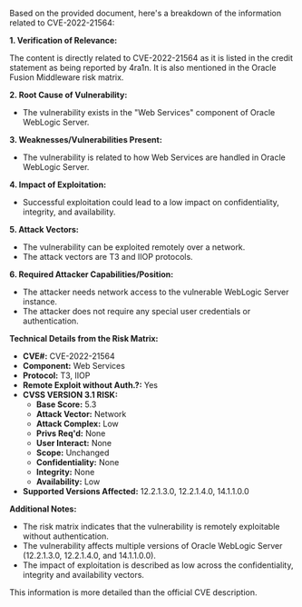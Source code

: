 Based on the provided document, here's a breakdown of the information related to CVE-2022-21564:

**1. Verification of Relevance:**

The content is directly related to CVE-2022-21564 as it is listed in the credit statement as being reported by 4ra1n. It is also mentioned in the Oracle Fusion Middleware risk matrix.

**2. Root Cause of Vulnerability:**

*   The vulnerability exists in the "Web Services" component of Oracle WebLogic Server.

**3. Weaknesses/Vulnerabilities Present:**

*   The vulnerability is related to how Web Services are handled in Oracle WebLogic Server.

**4. Impact of Exploitation:**

*   Successful exploitation could lead to a low impact on confidentiality, integrity, and availability.

**5. Attack Vectors:**

*   The vulnerability can be exploited remotely over a network.
*   The attack vectors are T3 and IIOP protocols.

**6. Required Attacker Capabilities/Position:**

*   The attacker needs network access to the vulnerable WebLogic Server instance.
*   The attacker does not require any special user credentials or authentication.

**Technical Details from the Risk Matrix:**

*   **CVE#:** CVE-2022-21564
*   **Component:** Web Services
*   **Protocol:** T3, IIOP
*   **Remote Exploit without Auth.?:** Yes
*   **CVSS VERSION 3.1 RISK:**
    *   **Base Score:** 5.3
    *   **Attack Vector:** Network
    *   **Attack Complex:** Low
    *   **Privs Req'd:** None
    *  **User Interact:** None
    *   **Scope:** Unchanged
    *   **Confidentiality:** None
    *   **Integrity:** None
    *   **Availability:** Low
*   **Supported Versions Affected:** 12.2.1.3.0, 12.2.1.4.0, 14.1.1.0.0

**Additional Notes:**

*   The risk matrix indicates that the vulnerability is remotely exploitable without authentication.
*   The vulnerability affects multiple versions of Oracle WebLogic Server (12.2.1.3.0, 12.2.1.4.0, and 14.1.1.0.0).
* The impact of exploitation is described as low across the confidentiality, integrity and availability vectors.

This information is more detailed than the official CVE description.